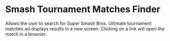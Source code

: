 # Smash Tournament Matches Finder
 Allows the user to search for Super Smash Bros. Ultimate tournament matches ad displays results in a new screen. Clicking on a link will open the match in a browser.
